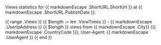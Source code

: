 Views statistics for {{ markdownEscape .ShortURL.ShortUrl }} at {{ markdownEscape .ShortURL.PublishDate }}:

{{ range .Views }} {{ $length := len .ViewTimes }}
 \- {{ markdownEscape .UserIpAddress }} {{ $length }} views from {{ markdownEscape .City}} \({{ markdownEscape .CountryCode }}\); User\-Agent: {{ markdownEscape .UserAgent }}
{{ end }}

